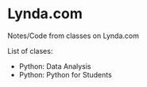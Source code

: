 # Lynda.com
Notes/Code from classes on Lynda.com

List of clases:
- Python: Data Analysis
- Python: Python for Students 
